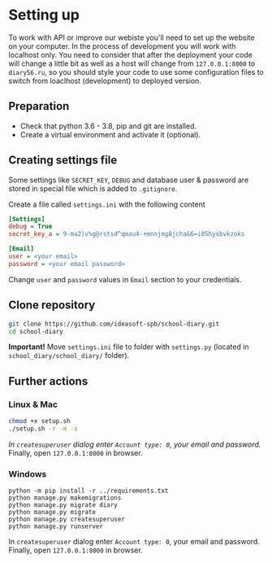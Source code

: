 # Setting up

To work with API or improve our webiste you'll need to set up the website on your
computer. In the process of development you will work with localhost only. You need
to consider that after the deployment your code will change a little bit as well as
a host will change from ```127.0.0.1:8000``` to ```diary56.ru```, so you should
style your code to use some configuration files to switch from loaclhost (development)
to deployed version.

## Preparation

- Check that python 3.6 - 3.8, pip and git are installed.
- Create a virtual environment and activate it (optional).

## Creating settings file

Some settings like ```SECRET_KEY```, ```DEBUG``` and
database user & password are stored in special file which
is added to ```.gitignore```.

Create a file called ```settings.ini``` with the following
content

```ini
[Settings]
debug = True
secret_key_a = 9-ma2)v%g@rstsd^qmau4-+mnnjmg8jcha&6=i05hyxbvkzoks

[Email]
user = <your email>
password = <your email password>
```

Change ```user``` and ```password``` values in ```Email``` section to
your credentials.

## Clone repository

```bash
git clone https://github.com/ideasoft-spb/school-diary.git
cd school-diary
```

**Important!**
Move ```settings.ini``` file to folder with ```settings.py```
(located in ```school_diary/school_diary/``` folder).

## Further actions

### Linux & Mac

```bash
chmod +x setup.sh
./setup.sh -r -m -s
```

*In ```createsuperuser``` dialog enter ```Account type: 0```, your email and password.*  
Finally, open ```127.0.0.1:8000``` in browser.

### Windows

```batch
python -m pip install -r ../requirements.txt
python manage.py makemigrations
python manage.py migrate diary
python manage.py migrate
python manage.py createsuperuser
python manage.py runserver
```

In ```createsuperuser``` dialog enter ```Account type: 0```, your email and password.  
Finally, open ```127.0.0.1:8000``` in browser.

